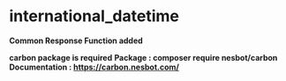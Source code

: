 # international_datetime
**Common Response Function added**

**carbon package is required**
**Package : composer require nesbot/carbon**
**Documentation : https://carbon.nesbot.com/**
